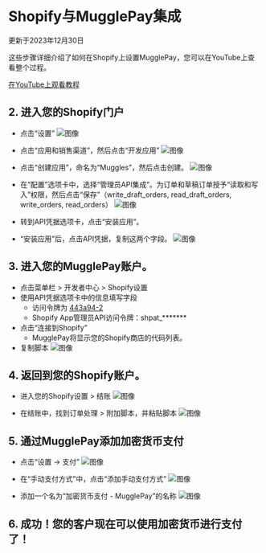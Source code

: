 # Shopify与MugglePay集成

更新于2023年12月30日

这些步骤详细介绍了如何在Shopify上设置MugglePay，您可以在YouTube上查看整个过程。

[在YouTube上观看教程](https://www.youtube.com/watch?v=UR33BRHb0y8)

## 2. 进入您的Shopify门户
- 点击“设置”
  ![图像](https://github.com/MugglePay/MugglePay/assets/1627446/a955b550-fc09-4c3b-b7ca-64d006d6d70a)
    
- 点击“应用和销售渠道”，然后点击“开发应用”
    ![图像](https://github.com/MugglePay/MugglePay/assets/1627446/31c97cfa-9cb8-4ec8-a9e1-3013e868ee39)

    
- 点击“创建应用”，命名为“Muggles”，然后点击创建。
    ![图像](https://github.com/MugglePay/MugglePay/assets/1627446/d090db43-e10d-4570-b115-edce7e05661a)

    
- 在“配置”选项卡中，选择“管理员API集成”。为订单和草稿订单授予“读取和写入”权限，然后点击“保存”（write_draft_orders, read_draft_orders, write_orders, read_orders）
![图像](https://github.com/MugglePay/MugglePay/assets/1627446/df15d964-eaf8-4cbf-92fd-fed9906a12c2)


- 转到API凭据选项卡，点击“安装应用”。
- “安装应用”后，点击API凭据，复制这两个字段。
![图像](https://github.com/MugglePay/MugglePay/assets/1627446/2bdfab7b-8a35-4a09-ae76-be9ef7c2c057)

## 3. 进入您的MugglePay账户。
- 点击菜单栏 > 开发者中心 > Shopify设置
- 使用API凭据选项卡中的信息填写字段
    - 访问令牌为 [443a94-2](http://443a94-2.myshopify.com/)
    - Shopify App管理员API访问令牌：shpat_*******
- 点击“连接到Shopify”
    - MugglePay将显示您的Shopify商店的代码列表。
- 复制脚本
![图像](https://github.com/MugglePay/MugglePay/assets/1627446/7ce1106e-9bbc-40c4-9fac-4458508a9e20)

## 4. 返回到您的Shopify账户。
- 进入您的Shopify设置 > 结账
    ![图像](https://github.com/MugglePay/MugglePay/assets/1627446/4e00773b-f239-4b25-964a-062855000803)

    
- 在结账中，找到订单处理 > 附加脚本，并粘贴脚本
![图像](https://github.com/MugglePay/MugglePay/assets/1627446/b48b4b49-a3ce-4360-a155-ed9ad236d71b)


## 5. 通过MugglePay添加加密货币支付
- 点击“设置 → 支付”
        ![图像](https://github.com/MugglePay/MugglePay/assets/1627446/0af74ee3-0220-4b07-a7da-69994ad31963)

    
- 在“手动支付方式”中，点击“添加手动支付方式”
![图像](https://github.com/MugglePay/MugglePay/assets/1627446/7918f999-3c99-4c3b-b59b-4b4b579d8888)

    
- 添加一个名为“加密货币支付 - MugglePay”的名称
![图像](https://github.com/MugglePay/MugglePay/assets/1627446/d12a49bb-0ffa-4308-bcf5-4c5d11611143)


## 6. 成功！您的客户现在可以使用加密货币进行支付了！
